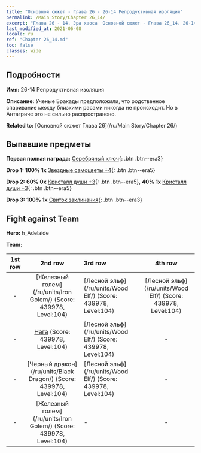 ```yaml
---
title: "Основной сюжет - Глава 26 - 26-14 Репродуктивная изоляция"
permalink: /Main Story/Chapter 26_14/
excerpt: "Глава 26 - 14. Эра хаоса  Основной сюжет - Глава 26_14. 26-14 Репродуктивная изоляция"
last_modified_at: 2021-06-08
locale: ru
ref: "Chapter 26_14.md"
toc: false
classes: wide
---
```


## Подробности

 **Имя:** 26-14 Репродуктивная изоляция

 **Описание:** Ученые Бракады предположили, что родственное спаривание между близкими расами никогда не происходит. Но в Антагриче это не сильно распространено.

 **Related to:** [Основной сюжет Глава 26](/ru/Main Story/Chapter 26/)

## Выпавшие предметы

 **Первая полная награда:** [Серебряный ключ](/ItemsRU/con_693/){: .btn .btn--era3}

 **Drop 1:** **100% 1x** [Звездные самоцветы +4](/ItemsRU/mat_93/){: .btn .btn--era5}

 **Drop 2:** **60% 0x** [Кристалл души +3](/ItemsRU/mat_87/){: .btn .btn--era5}, **40% 1x** [Кристалл души +3](/ItemsRU/mat_87/){: .btn .btn--era5}

 **Drop 3:** **100% 1x** [Свиток заклинания](/ItemsRU/con_694/){: .btn .btn--era3}


## Fight against Team
 **Hero:** h_Adelaide

 **Team:**


  | 1st row | 2nd row | 3rd row | 4th row |
  |:----:|:----:|:----|:----:|
  | - | [Железный голем](/ru/units/Iron Golem/) (Score: 439978, Level:104)  | [Лесной эльф](/ru/units/Wood Elf/) (Score: 439978, Level:104)  | [Лесной эльф](/ru/units/Wood Elf/) (Score: 439978, Level:104)  |
  | - | [Нага](/ru/units/Naga/) (Score: 439978, Level:104)  | [Лесной эльф](/ru/units/Wood Elf/) (Score: 439978, Level:104)  | - |
  | - | [Черный дракон](/ru/units/Black Dragon/) (Score: 439978, Level:104)  | [Лесной эльф](/ru/units/Wood Elf/) (Score: 439978, Level:104)  | - |
  | - | [Железный голем](/ru/units/Iron Golem/) (Score: 439978, Level:104)  | - | - |


